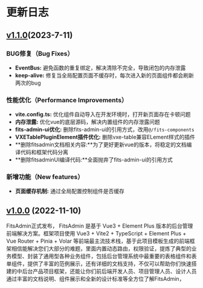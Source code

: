 # 更新日志

## [v1.1.0](https://caoguanjie.github.io/fitsadmin-docs/guide/CHANGELOG.html#_1-1-0-2023-7-11)(2023-7-11)

### BUG修复（Bug Fixes）
-  **EventBus:** 避免函数的重复绑定，解决清除不完全，导致闭包的内存泄露
-  **keep-alive:** 修复当全局配置页面不缓存时，每次进入新的页面组件都会刷新两次的bug

### 性能优化（Performance Improvements）
- **vite.config.ts:** 优化组件自动导入在开发环境时，打开新页面存在卡顿问题
- **内存泄露:** 优化vue的底层源码，解决内置组件的内存泄露问题
- **fits-admin-ui优化:** 删除fits-admin-ui的引用方式，改用`@/fits-components`
- **VXETablePluginElement插件优化:** 删除vxe-table兼容ELement样式的插件
- **删除fitsadmin文档相关内容:**为了更好更新vue的版本，将稳定的文档编译代码和框架代码分离
- **删除fitsadminUI编译代码:**全面抛弃了fits-admin-ui的引用方式
  

### 新增功能（New features）
- **页面缓存机制:** 通过全局配置控制组件是否缓存

## [v1.0.0](https://github.com/caoguanjie/fitsadmin/tree/v1.0.0) (2022-11-10)
FitsAdmin正式发布， FitsAdmin 是基于 Vue3 + Element Plus 版本的后台管理前端解决方案。框架项目使用 Vue3 + Vite2 + TypeScript + Element Plus + Vue Router + Pinia + Volar 等前端最主流技术栈，基于此项目模板生成的前端框架相信能解决您们大部分的难题，里面内置动态路由，权限验证，提炼了典型的业务模型、封装了通用型各种业务组件，包括后台管理系统中最重要的表格组件和表单组件，提供了丰富的范例展示，还有详细的文档支持，不仅可以帮助你们快速搭建的中后台产品项目框架，还能让你们前后端开发人员、项目管理人员、设计人员通过丰富的文档说明、组件展示和全新的设计标准等全方位了解FitsAdmin，